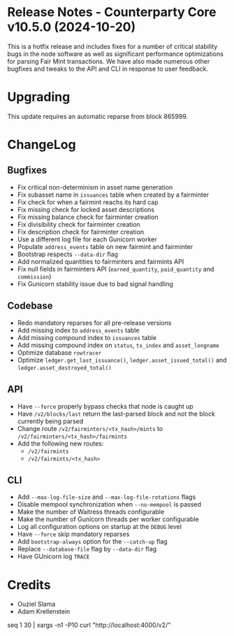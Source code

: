 # Release Notes - Counterparty Core v10.5.0 (2024-10-20)

This is a hotfix release and includes fixes for a number of critical stability bugs in the node software as well as significant performance optimizations for parsing Fair Mint transactions. We have also made numerous other bugfixes and tweaks to the API and CLI in response to user feedback.

# Upgrading

This update requires an automatic reparse from block 865999.

# ChangeLog

## Bugfixes

- Fix critical non-determinism in asset name generation
- Fix subasset name in `issuances` table when created by a fairminter
- Fix check for when a fairmint reachs its hard cap
- Fix missing check for locked asset descriptions
- Fix missing balance check for fairminter creation
- Fix divisibility check for fairminter creation
- Fix description check for fairminter creation
- Use a different log file for each Gunicorn worker
- Populate `address_events` table on new fairmint and fairminter
- Bootstrap respects `--data-dir` flag
- Add normalized quantities to fairminters and fairmints API
- Fix null fields in fairminters API (`earned_quantity`, `paid_quantity` and `commission`)
- Fix Gunicorn stability issue due to bad signal handling 

## Codebase

- Redo mandatory reparses for all pre-release versions
- Add missing index to `address_events` table
- Add missing compound index to `issuances` table
- Add missing compound index on `status`, `tx_index` and `asset_longname`
- Optimize database `rowtracer`
- Optimize `ledger.get_last_issuance()`, `ledger.asset_issued_total()` and `ledger.asset_destroyed_total()`

## API

- Have `--force` properly bypass checks that node is caught up
- Have `/v2/blocks/last` return the last-parsed block and not the block currently being parsed
- Change route `/v2/fairminters/<tx_hash>/mints` to `/v2/fairminters/<tx_hash>/fairmints`
- Add the following new routes:
    - `/v2/fairmints`
    - `/v2/fairmints/<tx_hash>`

## CLI

- Add `--max-log-file-size` and `--max-log-file-rotations` flags
- Disable mempool synchronization when `--no-mempool` is passed
- Make the number of Waitress threads configurable
- Make the number of Gunicorn threads per worker configurable
- Log all configuration options on startup at the `DEBUG` level
- Have `--force` skip mandatory reparses
- Add `bootstrap-always` option for the `--catch-up` flag
- Replace `--database-file` flag by `--data-dir` flag
- Have GUnicorn log `TRACE`


# Credits

* Ouziel Slama
* Adam Krellenstein


seq 1 30 | xargs -n1 -P10  curl "http://localhost:4000/v2/"
